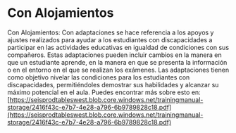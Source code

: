 # Con Alojamientos
Con Alojamientos: Con adaptaciones se hace referencia a los apoyos y ajustes realizados para ayudar a los estudiantes con discapacidades a participar en las actividades educativas en igualdad de condiciones con sus compañeros. Estas adaptaciones pueden incluir cambios en la manera en que un estudiante aprende, en la manera en que se presenta la información o en el entorno en el que se realizan los exámenes. Las adaptaciones tienen como objetivo nivelar las condiciones para los estudiantes con discapacidades, permitiéndoles demostrar sus habilidades y alcanzar su máximo potencial en el aula.
Puedes encontrar más sobre esto en: [https://seisprodtableswest.blob.core.windows.net/trainingmanual-storage/2416f43c-e7b7-4e28-a796-6b9789828c18.pdf](https://seisprodtableswest.blob.core.windows.net/trainingmanual-storage/2416f43c-e7b7-4e28-a796-6b9789828c18.pdf)